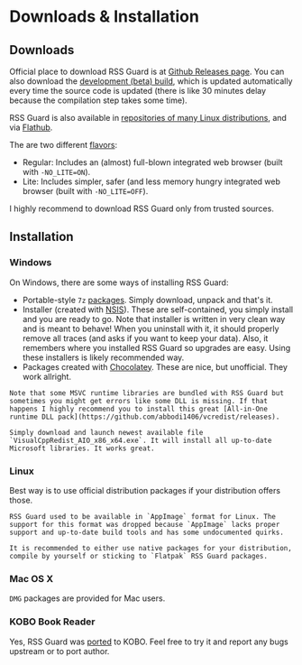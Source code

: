 Downloads & Installation
========================

## Downloads
Official place to download RSS Guard is at [Github Releases page](https://github.com/martinrotter/rssguard/releases). You can also download the [development (beta) build](https://github.com/martinrotter/rssguard/releases/tag/devbuild), which is updated automatically every time the source code is updated (there is like 30 minutes delay because the compilation step takes some time).

RSS Guard is also available in [repositories of many Linux distributions](https://repology.org/project/rssguard/versions), and via [Flathub](https://flathub.org/apps/search?q=rssguard).

The are two different [flavors](#features/browseradblock):
* Regular: Includes an (almost) full-blown integrated web browser (built with `-NO_LITE=ON`).
* Lite: Includes simpler, safer (and less memory hungry integrated web browser (built with `-NO_LITE=OFF`).

I highly recommend to download RSS Guard only from trusted sources.

## Installation
### Windows
On Windows, there are some ways of installing RSS Guard:
* Portable-style `7z` [packages](https://github.com/martinrotter/rssguard/releases). Simply download, unpack and that's it.
* Installer (created with [NSIS](https://nsis.sourceforge.io/Main_Page)). These are self-contained, you simply install and you are ready to go. Note that installer is written in very clean way and is meant to behave! When you uninstall with it, it should properly remove all traces (and asks if you want to keep your data). Also, it remembers where you installed RSS Guard so upgrades are easy. Using these installers is likely recommended way.
* Packages created with [Chocolatey](https://community.chocolatey.org/packages/rssguard). These are nice, but unofficial. They work allright.

```{attention}
Note that some MSVC runtime libraries are bundled with RSS Guard but sometimes you might get errors like some DLL is missing. If that happens I highly recommend you to install this great [All-in-One runtime DLL pack](https://github.com/abbodi1406/vcredist/releases).

Simply download and launch newest available file `VisualCppRedist_AIO_x86_x64.exe`. It will install all up-to-date Microsoft libraries. It works great.
```

### Linux
Best way is to use official distribution packages if your distribution offers those.

```{attention}
RSS Guard used to be available in `AppImage` format for Linux. The support for this format was dropped because `AppImage` lacks proper support and up-to-date build tools and has some undocumented quirks.

It is recommended to either use native packages for your distribution, compile by yourself or sticking to `Flatpak` RSS Guard packages.
```

### Mac OS X
`DMG` packages are provided for Mac users.

### KOBO Book Reader
Yes, RSS Guard was [ported](https://github.com/Szybet/rssguard-inkbox) to KOBO. Feel free to try it and report any bugs upstream or to port author.